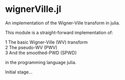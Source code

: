 wignerVille.jl
==============

An implementation of the Wigner-Ville transform in julia. 

This module is a straight-forward implementation of:

1 The basic Wigner-Ville (WV) transform <br>
2 The pseudo-WV (PWV) <br>
3 And the smoothed-PWD (SPWD)

in the programming language julia.

Initial stage...
